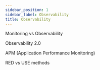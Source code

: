 ```yaml
---
sidebar_position: 1
sidebar_label: Observability
title: Observability
---
```


Monitoring vs Observability

Observability 2.0

APM (Application Performance Monitoring)

RED vs USE methods
